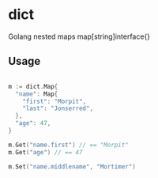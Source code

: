 # dict
Golang nested maps map[string]interface{}

## Usage
```go

m := dict.Map{
  "name": Map{
    "first": "Morpit",
    "last": "Jonserred",
  },
  "age": 47,
}

m.Get("name.first") // == "Morpit"
m.Get("age") // == 47

m.Set("name.middlename", "Mortimer")


```

